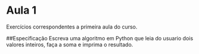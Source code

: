 # Aula 1
Exercícios correspondentes a primeira aula do curso.

##Especificação
Escreva uma algoritmo em Python que leia do usuario dois valores inteiros, faça a soma
e imprima o resultado.
